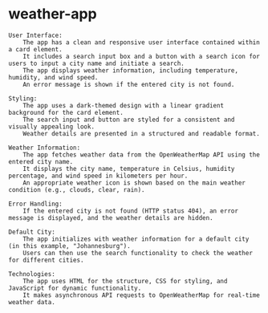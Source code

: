 # weather-app
    User Interface:
        The app has a clean and responsive user interface contained within a card element.
        It includes a search input box and a button with a search icon for users to input a city name and initiate a search.
        The app displays weather information, including temperature, humidity, and wind speed.
        An error message is shown if the entered city is not found.

    Styling:
        The app uses a dark-themed design with a linear gradient background for the card element.
        The search input and button are styled for a consistent and visually appealing look.
        Weather details are presented in a structured and readable format.

    Weather Information:
        The app fetches weather data from the OpenWeatherMap API using the entered city name.
        It displays the city name, temperature in Celsius, humidity percentage, and wind speed in kilometers per hour.
        An appropriate weather icon is shown based on the main weather condition (e.g., clouds, clear, rain).

    Error Handling:
        If the entered city is not found (HTTP status 404), an error message is displayed, and the weather details are hidden.

    Default City:
        The app initializes with weather information for a default city (in this example, "Johannesburg").
        Users can then use the search functionality to check the weather for different cities.

    Technologies:
        The app uses HTML for the structure, CSS for styling, and JavaScript for dynamic functionality.
        It makes asynchronous API requests to OpenWeatherMap for real-time weather data.
 
